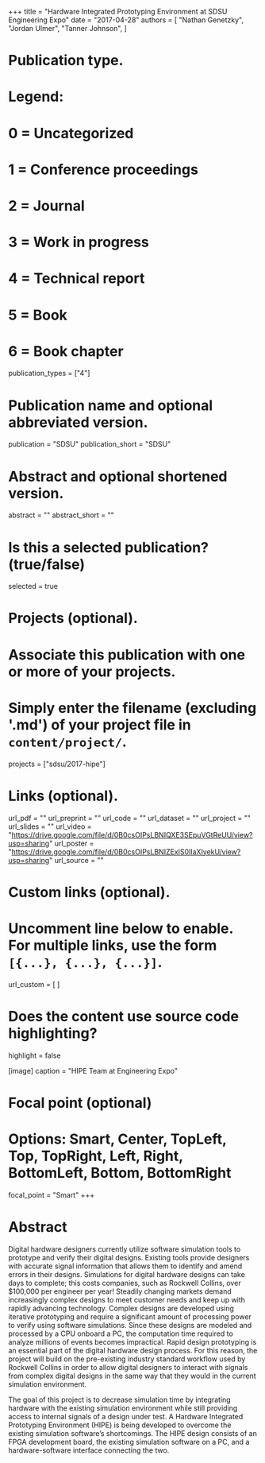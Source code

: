 +++
title = "Hardware Integrated Prototyping Environment at SDSU Engineering Expo"
date = "2017-04-28"
authors = [
    "Nathan Genetzky",
    "Jordan Ulmer",
    "Tanner Johnson",
]

# Publication type.
# Legend:
# 0 = Uncategorized
# 1 = Conference proceedings
# 2 = Journal
# 3 = Work in progress
# 4 = Technical report
# 5 = Book
# 6 = Book chapter
publication_types = ["4"]

# Publication name and optional abbreviated version.
publication = "SDSU"
publication_short = "SDSU"

# Abstract and optional shortened version.
abstract = ""
abstract_short = ""

# Is this a selected publication? (true/false)
selected = true

# Projects (optional).
#   Associate this publication with one or more of your projects.
#   Simply enter the filename (excluding '.md') of your project file in `content/project/`.
projects = ["sdsu/2017-hipe"]

# Links (optional).
url_pdf = ""
url_preprint = ""
url_code = ""
url_dataset = ""
url_project = ""
url_slides = ""
url_video = "https://drive.google.com/file/d/0B0csOIPsLBNIQXE3SEpuVGtReUU/view?usp=sharing"
url_poster = "https://drive.google.com/file/d/0B0csOIPsLBNIZExIS0lIaXIyekU/view?usp=sharing"
url_source = ""

# Custom links (optional).
#   Uncomment line below to enable. For multiple links, use the form `[{...}, {...}, {...}]`.
url_custom = [
]

# Does the content use source code highlighting?
highlight = false

[image]
  caption = "HIPE Team at Engineering Expo"

  # Focal point (optional)
  # Options: Smart, Center, TopLeft, Top, TopRight, Left, Right, BottomLeft, Bottom, BottomRight
  focal_point = "Smart"
+++

# Abstract

Digital hardware designers currently utilize software simulation tools to
prototype and verify their digital designs. Existing tools provide designers
with accurate signal information that allows them to identify and amend errors
in their designs. Simulations for digital hardware designs can take days to
complete; this costs companies, such as Rockwell Collins, over $100,000 per
engineer per year! Steadily changing markets demand increasingly complex
designs to meet customer needs and keep up with rapidly advancing technology.
Complex designs are developed using iterative prototyping and require a
significant amount of processing power to verify using software simulations.
Since these designs are modeled and processed by a CPU onboard a PC, the
computation time required to analyze millions of events becomes impractical.
Rapid design prototyping is an essential part of the digital hardware design
process. For this reason, the project will build on the pre-existing industry
standard workflow used by Rockwell Collins in order to allow digital designers
to interact with signals from complex digital designs in the same way that they
would in the current simulation environment.

The goal of this project is to decrease simulation time by integrating hardware
with the existing simulation environment while still providing access to
internal signals of a design under test. A Hardware Integrated Prototyping
Environment (HIPE) is being developed to overcome the existing simulation
software’s shortcomings. The HIPE design consists of an FPGA development board,
the existing simulation software on a PC, and a hardware-software interface
connecting the two.
